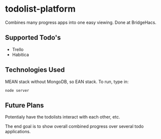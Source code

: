 # todolist-platform
Combines many progress apps into one easy viewing. Done at BridgeHacs.

## Supported Todo's

 - Trello
 - Habitica

## Technologies Used

MEAN stack without MongoDB, so EAN stack.
To run, type in:

    node server

## Future Plans

Potentialy have the todolists interact with each other, etc.

The end goal is to show overall combined progress over several todo applications.
